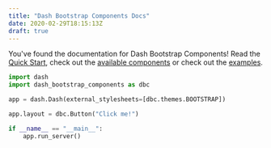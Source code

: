 ```yaml
---
title: "Dash Bootstrap Components Docs"
date: 2020-02-29T18:15:13Z
draft: true
---
```


You've found the documentation for Dash Bootstrap Components! Read the [Quick Start](/docs/quickstart), check out the [available components](/l/components) or check out the [examples](/examples).

```python
import dash
import dash_bootstrap_components as dbc

app = dash.Dash(external_stylesheets=[dbc.themes.BOOTSTRAP])

app.layout = dbc.Button("Click me!")

if __name__ == "__main__":
    app.run_server()
```
